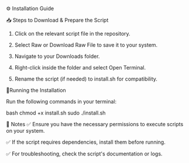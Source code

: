⚙️ Installation Guide

📥 Steps to Download & Prepare the Script

1. Click on the relevant script file in the repository.

2. Select Raw or Download Raw File to save it to your system.

3. Navigate to your Downloads folder.

4. Right-click inside the folder and select Open Terminal.

5. Rename the script (if needed) to install.sh for compatibility.

🚀Running the Installation

Run the following commands in your terminal:

bash
chmod +x install.sh
sudo ./install.sh

📝 Notes
✅ Ensure you have the necessary permissions to execute scripts on your system.

✅ If the script requires dependencies, install them before running.

✅ For troubleshooting, check the script's documentation or logs.
